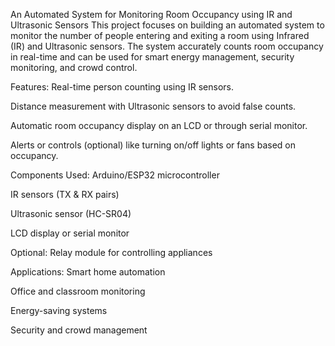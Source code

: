 An Automated System for Monitoring Room Occupancy using IR and Ultrasonic Sensors
This project focuses on building an automated system to monitor the number of people entering and exiting a room using Infrared (IR) and Ultrasonic sensors. The system accurately counts room occupancy in real-time and can be used for smart energy management, security monitoring, and crowd control.

Features:
Real-time person counting using IR sensors.

Distance measurement with Ultrasonic sensors to avoid false counts.

Automatic room occupancy display on an LCD or through serial monitor.

Alerts or controls (optional) like turning on/off lights or fans based on occupancy.

Components Used:
Arduino/ESP32 microcontroller

IR sensors (TX & RX pairs)

Ultrasonic sensor (HC-SR04)

LCD display or serial monitor

Optional: Relay module for controlling appliances

Applications:
Smart home automation

Office and classroom monitoring

Energy-saving systems

Security and crowd management
